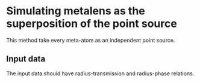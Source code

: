# Simulating metalens as the superposition of the point source
This method take every meta-atom as an independent point source.
## Input data 
The input data should have radius-transmission and radius-phase relations. 
